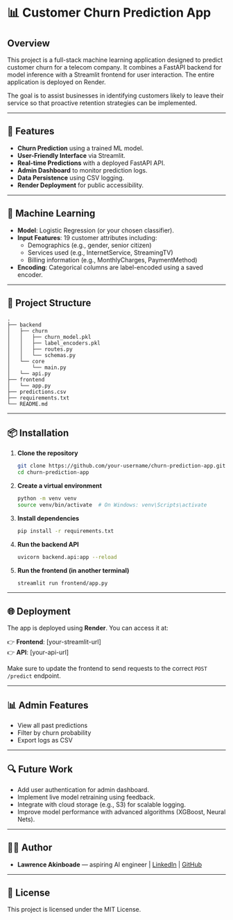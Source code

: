 # 📊 Customer Churn Prediction App

## Overview

This project is a full-stack machine learning application designed to predict customer churn for a telecom company. It combines a FastAPI backend for model inference with a Streamlit frontend for user interaction. The entire application is deployed on Render.

The goal is to assist businesses in identifying customers likely to leave their service so that proactive retention strategies can be implemented.

---

## 🚀 Features

- **Churn Prediction** using a trained ML model.
- **User-Friendly Interface** via Streamlit.
- **Real-time Predictions** with a deployed FastAPI API.
- **Admin Dashboard** to monitor prediction logs.
- **Data Persistence** using CSV logging.
- **Render Deployment** for public accessibility.

---

## 🧠 Machine Learning

- **Model**: Logistic Regression (or your chosen classifier).
- **Input Features**: 19 customer attributes including:
  - Demographics (e.g., gender, senior citizen)
  - Services used (e.g., InternetService, StreamingTV)
  - Billing information (e.g., MonthlyCharges, PaymentMethod)
- **Encoding**: Categorical columns are label-encoded using a saved encoder.

---

## 📁 Project Structure

```
.
├── backend
│   ├── churn
│   │   ├── churn_model.pkl
│   │   ├── label_encoders.pkl
│   │   ├── routes.py
│   │   └── schemas.py
│   └── core
│       └── main.py
│   └── api.py
├── frontend
│   └── app.py
├── predictions.csv
├── requirements.txt
└── README.md
```

---

## 📦 Installation

1. **Clone the repository**  
   ```bash
   git clone https://github.com/your-username/churn-prediction-app.git
   cd churn-prediction-app
   ```

2. **Create a virtual environment**  
   ```bash
   python -m venv venv
   source venv/bin/activate  # On Windows: venv\Scripts\activate
   ```

3. **Install dependencies**  
   ```bash
   pip install -r requirements.txt
   ```

4. **Run the backend API**  
   ```bash
   uvicorn backend.api:app --reload
   ```

5. **Run the frontend (in another terminal)**  
   ```bash
   streamlit run frontend/app.py
   ```

---

## 🌐 Deployment

The app is deployed using **Render**. You can access it at:

👉 **Frontend**: [your-streamlit-url]  
👉 **API**: [your-api-url]

Make sure to update the frontend to send requests to the correct `POST /predict` endpoint.

---

## 📊 Admin Features

- View all past predictions
- Filter by churn probability
- Export logs as CSV

---

## 🔍 Future Work

- Add user authentication for admin dashboard.
- Implement live model retraining using feedback.
- Integrate with cloud storage (e.g., S3) for scalable logging.
- Improve model performance with advanced algorithms (XGBoost, Neural Nets).

---

## 🧑‍💻 Author

- **Lawrence Akinboade** — aspiring AI engineer | [LinkedIn](#) | [GitHub](#)

---

## 📄 License

This project is licensed under the MIT License.